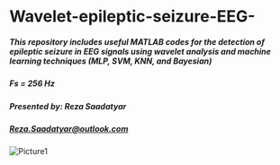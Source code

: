 # Wavelet-epileptic-seizure-EEG-
##### This repository includes useful MATLAB codes for the detection of epileptic seizure in EEG signals using wavelet analysis and machine learning techniques (MLP, SVM, KNN, and Bayesian)
#####  Fs = 256 Hz
##### Presented by: Reza Saadatyar                       
##### Reza.Saadatyar@outlook.com
![Picture1](https://user-images.githubusercontent.com/96347878/160971726-85e9ae9c-fe7e-44d9-8af0-26fc072ff730.png)
